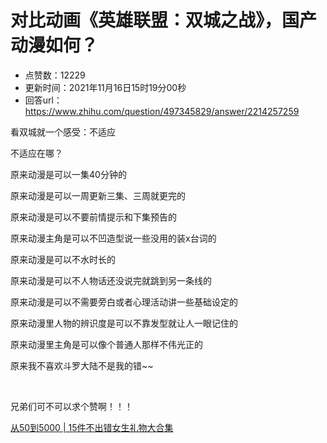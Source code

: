 # 对比动画《英雄联盟：双城之战》，国产动漫如何？
- 点赞数：12229
- 更新时间：2021年11月16日15时19分00秒
- 回答url：https://www.zhihu.com/question/497345829/answer/2214257259
<body>
 <p data-pid="RcD9xC0I">看双城就一个感受：不适应</p>
 <p data-pid="dF--bv_L">不适应在哪？</p>
 <p data-pid="OLXRpIuF">原来动漫是可以一集40分钟的</p>
 <p data-pid="YQOfzGg5">原来动漫是可以一周更新三集、三周就更完的</p>
 <p data-pid="5fqOQk8y">原来动漫是可以不要前情提示和下集预告的</p>
 <p data-pid="3uJn7Lkr">原来动漫主角是可以不凹造型说一些没用的装x台词的</p>
 <p data-pid="z10fosH9">原来动漫是可以不水时长的</p>
 <p data-pid="-R0J2OIW">原来动漫是可以不人物话还没说完就跳到另一条线的</p>
 <p data-pid="P1ZrqZ2b">原来动漫是可以不需要旁白或者心理活动讲一些基础设定的</p>
 <p data-pid="YpmTi9iE">原来动漫里人物的辨识度是可以不靠发型就让人一眼记住的</p>
 <p data-pid="7XwE12lJ">原来动漫里主角是可以像个普通人那样不伟光正的</p>
 <p data-pid="829SeLPD">原来我不喜欢斗罗大陆不是我的错~~</p>
 <p class="ztext-empty-paragraph"><br></p>
 <p data-pid="16fLPJg4">兄弟们可不可以求个赞啊！！！</p><a data-draft-node="block" data-draft-type="link-card" href="https://zhuanlan.zhihu.com/p/433478000" data-size="small" data-image="https://pic4.zhimg.com/v2-ba8db2f0d8bc95af82a70c967a4450e7_720w.jpg" data-entity-type="article" class="internal">从50到5000 | 15件不出错女生礼物大合集</a>
 <p></p>
</body>
